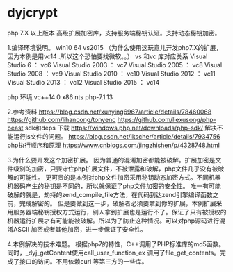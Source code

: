 # dyjcrypt
php 7.X 以上版本 高级扩展加密库，支持服务端秘钥认证。支持动态秘钥加密。

1.编译环境说明。
win10 64 
vs2015 （为什么使用这玩意儿开发php7.X的扩展，因为本例是用vc14 .所以这个恐怕要找微软。。）
vs 和vc 库对应关系
Visual Studio 6 ： vc6 
Visual Studio 2003 ： vc7 
Visual Studio 2005 ： vc8 
Visual Studio 2008 ： vc9 
Visual Studio 2010 ： vc10 
Visual Studio 2012 ： vc11 
Visual Studio 2013 ： vc12 
Visual Studio 2015 ： vc14

php 环境
vc++14.0 x86 nts
php-7.1.13

2.参考资料
https://blog.csdn.net/xunying6967/article/details/78460068 
https://github.com/lihancong/tonyenc 
https://github.com/liexusong/php-beast 
sdk和deps 下载 https://windows.php.net/downloads/php-sdk/
解决不能运行js文件的问题。 https://blog.csdn.net/ikscher/article/details/7934756
php执行顺序和原理
https://www.cnblogs.com/jingzhishen/p/4328748.html

3.为什么要开发这个加密扩展。
因为普通的混淆加密都能被破解。扩展加密是文件级别的加密，只要守住php扩展文件，不被泄露和破解，php文件几乎没有被破解的可能性。
更可贵的是本例对php文件加密采用秘钥动态加密方式。不同机器机器码产生的秘钥是不同的，所以就保证了php文件加密的安全性。
唯一有可能破解的就是，劫持的zend_compile_file方法，在代码到达zend引擎编译函数之前，完成解密的。 但是要做到这一步，破解者必须要拿到你的扩展，本例扩展采用服务器端秘钥授权方式运行，别人拿到扩展也是运行不了。保证了只有被授权的机器运行扩展才有可能能被破解。所以为了防止这种情况。可以对php源码进行混淆ASCII 加密或者其他加密，进一步保证了安全性。

4.本例解决的技术难题。
根据php7的特性，C++调用了PHP标准库的md5函数。同时，_dyj_getContent使用call_user_function_ex 调用了file_get_contents。完成了接口的访问。不用依赖curl 等第三方的一些库。




